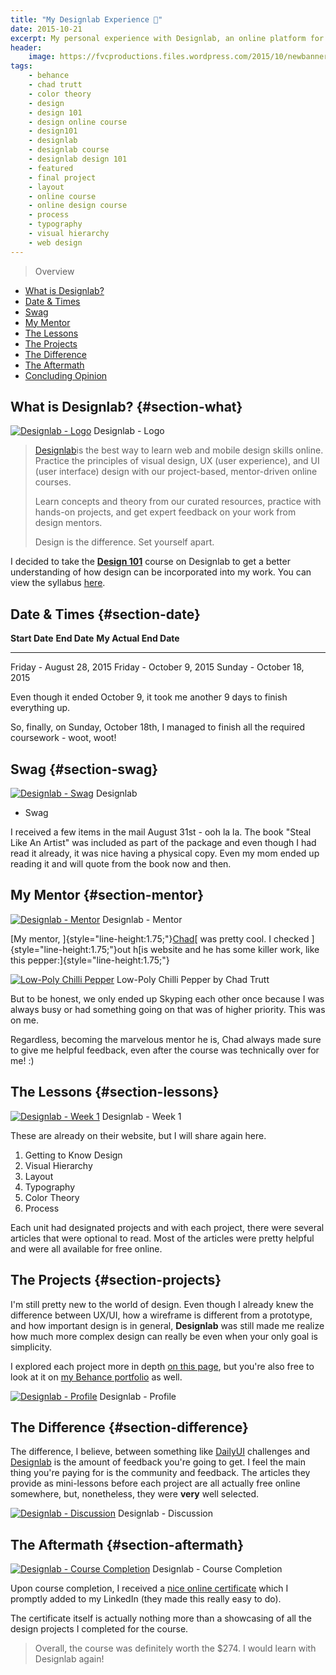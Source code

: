 ```yaml
---
title: "My Designlab Experience 🎨"
date: 2015-10-21
excerpt: My personal experience with Designlab, an online platform for learning web and mobile design skills.
header:
    image: https://fvcproductions.files.wordpress.com/2015/10/newbanners.jpg
tags:
    - behance
    - chad trutt
    - color theory
    - design
    - design 101
    - design online course
    - design101
    - designlab
    - designlab course
    - designlab design 101
    - featured
    - final project
    - layout
    - online course
    - online design course
    - process
    - typography
    - visual hierarchy
    - web design
---
```


> Overview

- [What is Designlab?](#section-what)
- [Date & Times](#section-date)
- [Swag](#section-swag)
- [My Mentor](#section-mentor)
- [The Lessons](#section-lessons)
- [The Projects](#section-projects)
- [The Difference](#section-difference)
- [The Aftermath](#section-aftermath)
- [Concluding Opinion](#section-conclusion)

What is Designlab? {#section-what}
------------------

[![Designlab -
Logo](https://fvcproductions.files.wordpress.com/2015/10/designlab-logo.png)](https://fvcproductions.files.wordpress.com/2015/10/designlab-logo.png)
Designlab - Logo

> [Designlab](https://trydesignlab.com)is the best way to learn web and
> mobile design skills online. Practice the principles of visual design,
> UX (user experience), and UI (user interface) design with our
> project-based, mentor-driven online courses.
>
> Learn concepts and theory from our curated resources, practice with
> hands-on projects, and get expert feedback on your work from design
> mentors.
>
> Design is the difference. Set yourself apart.

I decided to take the **[Design
101](https://trydesignlab.com/web-design-course/)** course on Designlab
to get a better understanding of how design can be incorporated into my
work. You can view the syllabus
[here](https://storage.trydesignlab.com/syllabus/design-101.pdf).

Date & Times {#section-date}
------------

  **Start Date**             **End Date**               **My Actual End Date**
  -------------------------- -------------------------- ---------------------------
  Friday - August 28, 2015   Friday - October 9, 2015   Sunday - October 18, 2015

Even though it ended October 9, it took me another 9 days to finish
everything up.

So, finally, on Sunday, October 18th, I managed to finish all the
required coursework - woot, woot!

Swag {#section-swag}
----

[![Designlab -
Swag](https://fvcproductions.files.wordpress.com/2015/10/designlab-swag.jpg)](https://fvcproductions.com/?attachment_id=3107) Designlab
- Swag

I received a few items in the mail August 31st - ooh la la. The book
"Steal Like An Artist" was included as part of the package and even
though I had read it already, it was nice having a physical copy. Even
my mom ended up reading it and will quote from the book now and then.

My Mentor {#section-mentor}
---------

[![Designlab -
Mentor](https://fvcproductions.files.wordpress.com/2015/10/designlab-mentor.png)](https://fvcproductions.com/blog/2015/10/21/my-designlab-experience/designlab-mentor-2/)
Designlab - Mentor

[My mentor,
]{style="line-height:1.75;"}[Chad](https://chadtrutt.com/ "Chad Trutt")[
was pretty cool. I checked ]{style="line-height:1.75;"}out h[is website
and he has some killer work, like this
pepper:]{style="line-height:1.75;"}

[![Low-Poly Chilli
Pepper](https://m2.behance.net/rendition/pm/17019797/disp/d7e391ee6a819bdc0bdb3cf9eb6bed0c.jpg)](https://m2.behance.net/rendition/pm/17019797/disp/d7e391ee6a819bdc0bdb3cf9eb6bed0c.jpg)
Low-Poly Chilli Pepper by Chad Trutt

But to be honest, we only ended up Skyping each other once because I was
always busy or had something going on that was of higher priority. This
was on me.

Regardless, becoming the marvelous mentor he is, Chad always made sure
to give me helpful feedback, even after the course was technically over
for me! :)

The Lessons {#section-lessons}
-----------

[![Designlab - Week
1](https://fvcproductions.files.wordpress.com/2015/10/designlab-week1.png)](https://fvcproductions.com/blog/2015/10/21/my-designlab-experience/designlab-week1/)
Designlab - Week 1

These are already on their website, but I will share again here.

1. Getting to Know Design
2. Visual Hierarchy
3. Layout
4.  Typography
5.  Color Theory
6.  Process

Each unit had designated projects and with each project, there were
several articles that were optional to read. Most of the articles were
pretty helpful and were all available for free online.

The Projects {#section-projects}
------------

I'm still pretty new to the world of design. Even though I already knew
the difference between UX/UI, how a wireframe is different from a
prototype, and how important design is in general, **Designlab** was
still made me realize how much more complex design can really be even
when your only goal is simplicity.

I explored each project more in depth [on this
page](https://fvcproductions.com/portfolio/designlab-submissions/), but
you're also free to look at it on [my Behance
portfolio](https://www.behance.net/gallery/29117121/My-Designlab-Experience)
as well.

[![Designlab -
Profile](https://fvcproductions.files.wordpress.com/2015/10/designlab-profile.png)](https://fvcproductions.com/blog/2015/10/21/my-designlab-experience/designlab-profile-2/)
Designlab - Profile

The Difference {#section-difference}
--------------

The difference, I believe, between something
like [DailyUI](https://chadtrutt.com/ "Chad Trutt") challenges and
[Designlab](https://trydesignlab.com "Designlab") is the amount of
feedback you're going to get. I feel the main thing you're paying for is
the community and feedback. The articles they provide as mini-lessons
before each project are all actually free online somewhere, but,
nonetheless, they were **very** well selected.

[![Designlab -
Discussion](https://fvcproductions.files.wordpress.com/2015/10/designlab-discussion.png)](https://fvcproductions.com/blog/2015/10/21/my-designlab-experience/designlab-discussion-2/)
Designlab - Discussion

The Aftermath {#section-aftermath}
-------------

[![Designlab - Course
Completion](https://fvcproductions.files.wordpress.com/2015/10/designlab-course-summary.png)](https://fvcproductions.com/blog/2015/10/21/my-designlab-experience/designlab-course-summary/)
Designlab - Course Completion

Upon course completion, I received a [nice online
certificate](https://trydesignlab.com/certificates/design-101/fvcproductions/)
which I promptly added to my LinkedIn (they made this really easy to
do).

The certificate itself is actually nothing more than a showcasing of all
the design projects I completed for the course.

> Overall, the course was definitely worth the \$274. I would learn with
> Designlab again!
